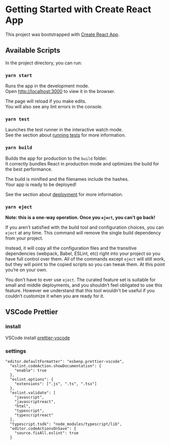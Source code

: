 # Getting Started with Create React App

This project was bootstrapped with [Create React App](https://github.com/facebook/create-react-app).

## Available Scripts

In the project directory, you can run:

### `yarn start`

Runs the app in the development mode.\
Open [http://localhost:3000](http://localhost:3000) to view it in the browser.

The page will reload if you make edits.\
You will also see any lint errors in the console.

### `yarn test`

Launches the test runner in the interactive watch mode.\
See the section about [running tests](https://facebook.github.io/create-react-app/docs/running-tests) for more information.

### `yarn build`

Builds the app for production to the `build` folder.\
It correctly bundles React in production mode and optimizes the build for the best performance.

The build is minified and the filenames include the hashes.\
Your app is ready to be deployed!

See the section about [deployment](https://facebook.github.io/create-react-app/docs/deployment) for more information.

### `yarn eject`

**Note: this is a one-way operation. Once you `eject`, you can’t go back!**

If you aren’t satisfied with the build tool and configuration choices, you can `eject` at any time. This command will remove the single build dependency from your project.

Instead, it will copy all the configuration files and the transitive dependencies (webpack, Babel, ESLint, etc) right into your project so you have full control over them. All of the commands except `eject` will still work, but they will point to the copied scripts so you can tweak them. At this point you’re on your own.

You don’t have to ever use `eject`. The curated feature set is suitable for small and middle deployments, and you shouldn’t feel obligated to use this feature. However we understand that this tool wouldn’t be useful if you couldn’t customize it when you are ready for it.

## VSCode Prettier

### install

VSCode install [prettier-vscode](https://marketplace.visualstudio.com/items?itemName=esbenp.prettier-vscode)

### settings

```
"editor.defaultFormatter": "esbenp.prettier-vscode",
  "eslint.codeAction.showDocumentation": {
    "enable": true
  },
  "eslint.options": {
    "extensions": [".js", ".ts", ".tsx"]
  },
  "eslint.validate": [
    "javascript",
    "javascriptreact",
    "html",
    "typescript",
    "typescriptreact"
  ],
  "typescript.tsdk": "node_modules/typescript/lib",
  "editor.codeActionsOnSave": {
    "source.fixAll.eslint": true
  }
```
